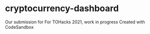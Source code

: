 # cryptocurrency-dashboard
Our submission for For TOHacks 2021, work in progress
Created with CodeSandbox

<!-- Note: Chrome sometimes blocks third party cookies which can cause codesandbox to malfunction, `chrome://settings/cookies` and 'allow all cookies' if you are seeing this. -->

